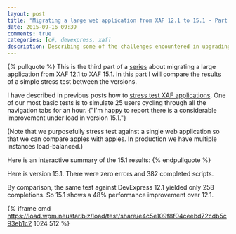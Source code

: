 ```yaml
---
layout: post
title: "Migrating a large web application from XAF 12.1 to 15.1 - Part 3"
date: 2015-09-16 09:39
comments: true
categories: [c#, devexpress, xaf]
description: Describing some of the challenges encountered in upgrading to the latest DevExpress expressAppFramework. Success - and some satisfying results from the multi-user load test.
---
```

{% pullquote %}
This is the third part of a [series](/migrating-a-large-web-application-from-xaf-12-dot-1-to-15-dot-1-part-2) about migrating a large application from XAF 12.1 to XAF 15.1. In this part I will compare the results of a simple stress test between the versions.

I have described in previous posts how to [stress test XAF applications](/load-testing-xaf-overview/). One of our most basic tests is to simulate 25 users cycling through all the navigation tabs for an hour. {"I'm happy to report there is a considerable improvement under load in version 15.1."}

(Note that we purposefully stress test against a single web application so that we can compare apples with apples. In production we have multiple instances load-balanced.)

Here is an interactive summary of the 15.1 results:
{% endpullquote %}

Here is version 15.1. There were zero errors and 382 completed scripts. 

By comparison, the same test against DevExpress 12.1 yielded only 258 completions. So 15.1 shows a 48% performance improvement over 12.1.

{% iframe cmd https://load.wpm.neustar.biz/load/test/share/e4c5e109f8f04ceebd72cdb5c93eb1c2 1024 512 %}

